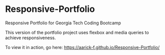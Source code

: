 # Responsive-Portfolio
Responsive Portfolio for Georgia Tech Coding Bootcamp

This version of the portfolio project uses flexbox and media queries to achieve responsiveness.

To view it in action, go here: https://aarick-f.github.io/Responsive-Portfolio/
